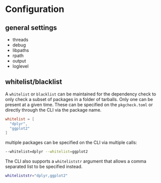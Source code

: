 # Configuration

## general settings

* threads
* debug
* libpaths
* rpath
* output
* loglevel

## whitelist/blacklist

A `whitelist` or `blacklist` can be maintained for the dependency check
to only check a subset of packages in a folder of tarballs. Only one can be present
at a given time. These can be specified on the `pkgcheck.toml` 
or directly through the CLI via the package name. 

```toml
whitelist = [
  "dplyr",
  "ggplot2"
]
```

multiple packages can be specified on the CLI via multiple calls:

```bash
--whitelist=dplyr --whitelist=ggplot2
```

The CLI also supports a `whiteliststr` argument that allows a comma separated
list to be specified instead.

```bash
whiteliststr="dplyr,ggplot2"
```
